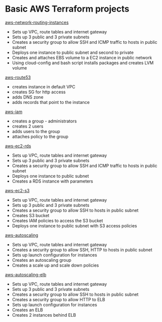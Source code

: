# Basic AWS Terraform projects

[aws-network-routing-instances](https://github.com/lestex/terraform-aws/tree/master/01%20-%20aws-network-routing-instances)

- Sets up VPC, route tables and internet gateway
- Sets up 3 public and 3 private subnets
- Creates a security group to allow SSH and ICMP traffic to hosts in public subnet
- Deploys one instance to public subnet and second to private
- Creates and attaches EBS volume to a EC2 instance in public network
- Using cloud-config and bash script installs packages and creates LVM volume

[aws-route53](https://github.com/lestex/terraform-aws/tree/master/02%20-%20aws-route53)

- creates instance in default VPC
- creates SG for http access
- adds DNS zone
- adds records that point to the instance

[aws-iam](https://github.com/lestex/terraform-aws/tree/master/03%20-%20aws-iam)

- creates a group - administrators
- creates 2 users
- adds users to the group
- attaches policy to the group

[aws-ec2-rds](https://github.com/lestex/terraform-aws/tree/master/04%20-aws-ec2-rds)

- Sets up VPC, route tables and internet gateway
- Sets up 3 public and 3 private subnets
- Creates a security group to allow SSH and ICMP traffic to hosts in public subnet
- Deploys one instance to public subnet
- Creates a RDS instance with parameters

[aws-ec2-s3](https://github.com/lestex/terraform-aws/tree/master/05%20-%20aws-ec2-s3)

- Sets up VPC, route tables and internet gateway
- Sets up 3 public and 3 private subnets
- Creates a security group to allow SSH to hosts in public subnet
- Creates S3 bucket
- Creates IAM policies to access the S3 bucket
- Deploys one instance to public subnet with S3 access policies


[aws-autoscaling](https://github.com/lestex/terraform-aws/tree/master/06%20-%20aws-autoscaling)

- Sets up VPC, route tables and internet gateway
- Creates a security group to allow SSH, HTTP to hosts in public 
subnet
- Sets up launch configuration for instances
- Creates an autoscaling group
- Creates a scale up and scale down policies

[aws-autoscaling-elb](https://github.com/lestex/terraform-aws/tree/master/07%20-%20aws-autoscaling-elb)

- Sets up VPC, route tables and internet gateway
- Sets up 3 public and 3 private subnets
- Creates a security group to allow SSH to hosts in public subnet
- Creates a security group to allow HTTP to ELB
- Sets up launch configuration for instances
- Creates an ELB
- Creates 2 instances behind ELB